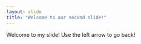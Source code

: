 ```yaml
---
layout: slide
title: "Welcome to our second slide!"
---
```

Welcome to my slide!
Use the left arrow to go back!
